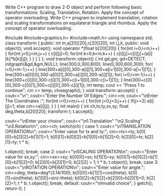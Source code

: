 Write C++ program to draw 2-D object and perform following basic transformations:
Scaling, Translation, Rotation. Apply the concept of operator overloading.
Write C++ program to implement translation, rotation and scaling transformations on
equilateral triangle and rhombus. Apply the concept of operator overloading.



#include<iostream> 
#include<graphics.h> 
#include<math.h> 
using namespace std; 
class transform 
{ 
public: 
int m,a[20][20],c[20][20]; 
int i,j,k; 
public: 
void object(); 
void accept(); 
void operator *(float b[20][20]) 
{ 
for(int i=0;i<m;i++) 
{ 
for(int j=0;j<m;j++) 
{ 
c[i][j]=0; 
for(int k=0;k<m;k++) 
{ 
c[i][j]=c[i][j]+(a[i][k]*b[k][j]); 
} 
} 
} 
} 
}; 
void transform::object() 
{ 
int gd,gm; 
gd=DETECT; 
initgraph(&gd,&gm,NULL); 
line(300,0,300,600); 
line(0,300,600,300); 
for( i=0;i<m-1;i++) 
{ 
line(300+a[i][0],300-a[i][1],300+a[i+1][0],300-a[i+1][1]); 
} 
line(300+a[0][0],300-a[0][1],300+a[i][0],300-a[i][1]); 
for( i=0;i<m-1;i++) 
{ 
line(300+c[i][0],300-c[i][1],300+c[i+1][0],300-c[i+1][1]); 
} 
line(300+c[0][0],300-c[0][1],300+c[i][0],300-c[i][1]); 
int temp; 
cout << "Press 1 to continue"; 
cin >> temp; 
closegraph(); 
} 
void transform::accept() 
{ 
cout<<"\n"; 
cout<<"Enter the Number Of Edges:"; 
 cin>>m; 
 cout<<"\nEnter The Coordinates :"; 
 for(int i=0;i<m;i++) 
 { 
 for(int j=0;j<3;j++) 
 { 
 if(j>=2) 
 a[i][j]=1; 
 else 
 cin>>a[i][j]; 
 } 
 } 
} 
int main() 
{ 
 int ch,tx,ty,sx,sy; 
 float deg,theta,b[20][20]; 
 transform t; 
 t.accept(); 
 
 cout<<"\nEnter your choice"; 
 cout<<"\n1.Translation" 
 "\n2.Scaling" 
 "\n3.Rotation\n"; 
 cin>>ch; 
 switch(ch) 
 { 
 case 1: cout<<"\nTRANSLATION OPERATION\n"; 
 cout<<"Enter value for tx and ty:"; 
 cin>>tx>>ty; 
 b[0][0]=b[2][2]=b[1][1]=1; 
 b[0][1]=b[0][2]=b[1][0]=b[1][2]=0; 
 b[2][0]=tx; 
 b[2][1]=ty; 
 t * b; 
 
 
 t.object(); 
 break; 
 case 2: cout<<"\nSCALING OPERATION\n"; 
 cout<<"Enter value for sx,sy:"; 
 cin>>sx>>sy; 
 b[0][0]=sx; 
 b[1][1]=sy; 
 b[0][1]=b[0][2]=b[1][0]=b[1][2]=0; 
 b[2][0]=b[2][1]=0; 
 b[2][2] = 1; 
 t * b; 
 t.object(); 
 break; 
 case 3: cout<<"\nROTATION OPERATION\n"; 
 cout<<"Enter value for angle:"; 
 cin>>deg; 
 theta=deg*(3.14/100); 
 b[0][0]=b[1][1]=cos(theta); 
 b[0][1]=sin(theta); 
b[1][0]=sin(-theta); 
b[0][2]=b[1][2]=b[2][0]=b[2][1]=0; 
b[2][2]=1; 
t * b; 
t.object(); 
break; 
default: 
cout<<"\nInvalid choice"; 
} 
getch(); 
return 0; 
}
